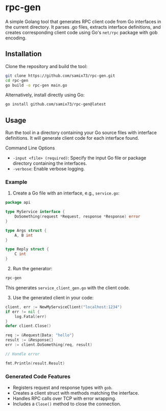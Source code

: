 # rpc-gen

A simple Golang tool that generates RPC client code from Go interfaces in the current directory. It parses .go files, extracts interface definitions, and creates corresponding client code using Go's `net/rpc` package with gob encoding.

## Installation

Clone the repository and build the tool:

```bash
git clone https://github.com/samix73/rpc-gen.git
cd rpc-gen
go build -o rpc-gen main.go
```

Alternatively, install directly using Go:

```bash
go install github.com/samix73/rpc-gen@latest
```

## Usage

Run the tool in a directory containing your Go source files with interface definitions. It will generate client code for each interface found.

Command Line Options

- `-input <file> (required)`: Specify the input Go file or package directory containing the interfaces.
- `-verbose`: Enable verbose logging.

### Example

1. Create a Go file with an interface, e.g., `service.go`:

```go
package api

type MyService interface {
    DoSomething(request *Request, response *Response) error
}

type Args struct {
	A, B int
}

type Reply struct {
	C int
}
```

2. Run the generator:

```bash
rpc-gen
```

This generates `service_client_gen.go` with the client code.

3. Use the generated client in your code:

```go
client, err := NewMyServiceClient("localhost:1234")
if err != nil {
    log.Fatal(err)
}
defer client.Close()

req := &Request{Data: "hello"}
result := &Response{}
err := client.DoSomething(req, result)

// Handle error

fmt.Println(result.Result)
```

### Generated Code Features
- Registers request and response types with `gob`.
- Creates a client struct with methods matching the interface.
- Handles RPC calls over TCP with error wrapping.
- Includes a `Close()` method to close the connection.

